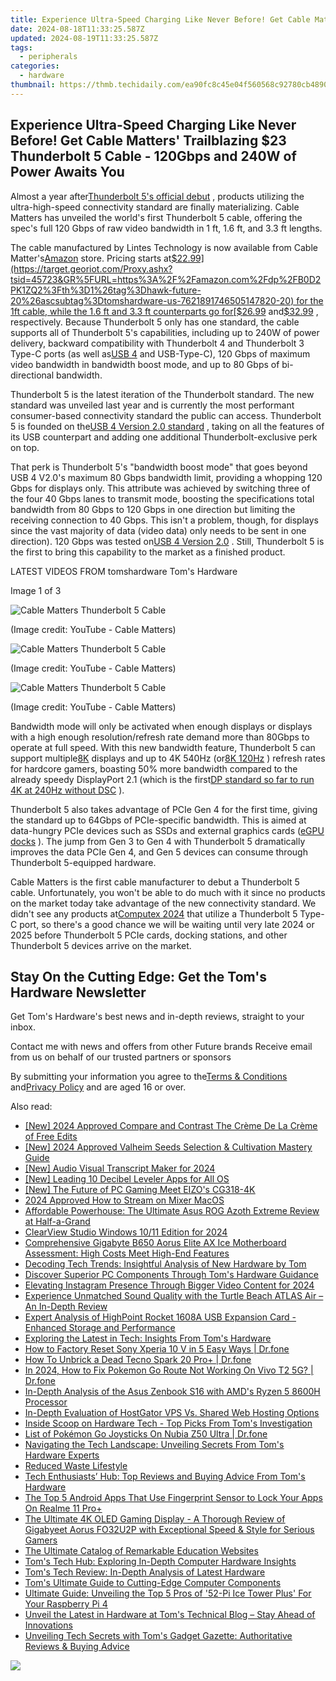 ```yaml
---
title: Experience Ultra-Speed Charging Like Never Before! Get Cable Matters' Trailblazing $23 Thunderbolt 5 Cable - 120Gbps and 240W of Power Awaits You
date: 2024-08-18T11:33:25.587Z
updated: 2024-08-19T11:33:25.587Z
tags:
  - peripherals
categories:
  - hardware
thumbnail: https://thmb.techidaily.com/ea90fc8c45e04f560568c92780cb489093bd55fc49ac8140b1c1038ab7e89004.jpg
---
```


## Experience Ultra-Speed Charging Like Never Before! Get Cable Matters' Trailblazing $23 Thunderbolt 5 Cable - 120Gbps and 240W of Power Awaits You

Almost a year after[Thunderbolt 5's official debut](https://tools.techidaily.com) , products utilizing the ultra-high-speed connectivity standard are finally materializing. Cable Matters has unveiled the world's first Thunderbolt 5 cable, offering the spec's full 120 Gbps of raw video bandwidth in 1 ft, 1.6 ft, and 3.3 ft lengths.

 The cable manufactured by Lintes Technology is now available from Cable Matter's[Amazon](https://tools.techidaily.com) store. Pricing starts at[$22.99](https://target.georiot.com/Proxy.ashx?tsid=45723&GR%5FURL=https%3A%2F%2Famazon.com%2Fdp%2FB0D2PK1ZQ2%3Fth%3D1%26tag%3Dhawk-future-20%26ascsubtag%3Dtomshardware-us-7621891746505147820-20) for the 1ft cable, while the 1.6 ft and 3.3 ft counterparts go for[$26.99](https://target.georiot.com/Proxy.ashx?tsid=45723&GR%5FURL=https%3A%2F%2Famazon.com%2Fdp%2FB0CP8LLC8N%3Fth%3D1%26tag%3Dhawk-future-20%26ascsubtag%3Dtomshardware-us-8519558050042380088-20) and[$32.99](https://target.georiot.com/Proxy.ashx?tsid=45723&GR%5FURL=https%3A%2F%2Famazon.com%2Fdp%2FB0CP8K1C59%3Fth%3D1%26tag%3Dhawk-future-20%26ascsubtag%3Dtomshardware-us-9931211728430579030-20) , respectively. Because Thunderbolt 5 only has one standard, the cable supports all of Thunderbolt 5's capabilities, including up to 240W of power delivery, backward compatibility with Thunderbolt 4 and Thunderbolt 3 Type-C ports (as well as[USB 4](https://tools.techidaily.com) and USB-Type-C), 120 Gbps of maximum video bandwidth in bandwidth boost mode, and up to 80 Gbps of bi-directional bandwidth.

 Thunderbolt 5 is the latest iteration of the Thunderbolt standard. The new standard was unveiled last year and is currently the most performant consumer-based connectivity standard the public can access. Thunderbolt 5 is founded on the[USB 4 Version 2.0 standard](https://tools.techidaily.com) , taking on all the features of its USB counterpart and adding one additional Thunderbolt-exclusive perk on top.

 That perk is Thunderbolt 5's "bandwidth boost mode" that goes beyond USB 4 V2.0's maximum 80 Gbps bandwidth limit, providing a whopping 120 Gbps for displays only. This attribute was achieved by switching three of the four 40 Gbps lanes to transmit mode, boosting the specifications total bandwidth from 80 Gbps to 120 Gbps in one direction but limiting the receiving connection to 40 Gbps. This isn't a problem, though, for displays since the vast majority of data (video data) only needs to be sent in one direction). 120 Gbps was tested on[USB 4 Version 2.0](https://tools.techidaily.com) . Still, Thunderbolt 5 is the first to bring this capability to the market as a finished product.

 LATEST VIDEOS FROM tomshardware Tom's Hardware

 Image 1 of 3

![Cable Matters Thunderbolt 5 Cable](https://vanilla.futurecdn.net/cyclingnews/media/img/missing-image.svg)

 (Image credit: YouTube - Cable Matters)

![Cable Matters Thunderbolt 5 Cable](https://vanilla.futurecdn.net/cyclingnews/media/img/missing-image.svg)

 (Image credit: YouTube - Cable Matters)

![Cable Matters Thunderbolt 5 Cable](https://vanilla.futurecdn.net/cyclingnews/media/img/missing-image.svg)

 (Image credit: YouTube - Cable Matters)

 Bandwidth mode will only be activated when enough displays or displays with a high enough resolution/refresh rate demand more than 80Gbps to operate at full speed. With this new bandwidth feature, Thunderbolt 5 can support multiple[8K](https://tools.techidaily.com) displays and up to 4K 540Hz (or[8K 120Hz](https://tools.techidaily.com) ) refresh rates for hardcore gamers, boasting 50% more bandwidth compared to the already speedy DisplayPort 2.1 (which is the first[DP standard so far to run 4K at 240Hz without DSC](https://tools.techidaily.com) ).

 Thunderbolt 5 also takes advantage of PCIe Gen 4 for the first time, giving the standard up to 64Gbps of PCIe-specific bandwidth. This is aimed at data-hungry PCIe devices such as SSDs and external graphics cards ([eGPU docks](https://tools.techidaily.com) ). The jump from Gen 3 to Gen 4 with Thunderbolt 5 dramatically improves the data PCIe Gen 4, and Gen 5 devices can consume through Thunderbolt 5-equipped hardware.

 Cable Matters is the first cable manufacturer to debut a Thunderbolt 5 cable. Unfortunately, you won't be able to do much with it since no products on the market today take advantage of the new connectivity standard. We didn't see any products at[Computex 2024](https://tools.techidaily.com) that utilize a Thunderbolt 5 Type-C port, so there's a good chance we will be waiting until very late 2024 or 2025 before Thunderbolt 5 PCIe cards, docking stations, and other Thunderbolt 5 devices arrive on the market.

## Stay On the Cutting Edge: Get the Tom's Hardware Newsletter

 Get Tom's Hardware's best news and in-depth reviews, straight to your inbox.

 Contact me with news and offers from other Future brands  Receive email from us on behalf of our trusted partners or sponsors

 By submitting your information you agree to the[Terms & Conditions](https://futureplc.com/terms-conditions/) and[Privacy Policy](https://futureplc.com/privacy-policy/) and are aged 16 or over.

<ins class="adsbygoogle"
     style="display:block"
     data-ad-format="autorelaxed"
     data-ad-client="ca-pub-7571918770474297"
     data-ad-slot="1223367746"></ins>



<ins class="adsbygoogle"
     style="display:block"
     data-ad-client="ca-pub-7571918770474297"
     data-ad-slot="8358498916"
     data-ad-format="auto"
     data-full-width-responsive="true"></ins>

<span class="atpl-alsoreadstyle">Also read:</span>
<div><ul>
<li><a href="https://facebook-record-videos.techidaily.com/new-2024-approved-compare-and-contrast-the-creme-de-la-creme-of-free-edits/"><u>[New] 2024 Approved  Compare and Contrast  The Crème De La Crème of Free Edits</u></a></li>
<li><a href="https://remote-screen-capture.techidaily.com/new-2024-approved-valheim-seeds-selection-and-cultivation-mastery-guide/"><u>[New] 2024 Approved  Valheim Seeds  Selection & Cultivation Mastery Guide</u></a></li>
<li><a href="https://facebook-video-share.techidaily.com/new-audio-visual-transcript-maker-for-2024/"><u>[New] Audio Visual Transcript Maker for 2024</u></a></li>
<li><a href="https://facebook-video-share.techidaily.com/new-leading-10-decibel-leveler-apps-for-all-os/"><u>[New] Leading 10 Decibel Leveler Apps for All OS</u></a></li>
<li><a href="https://some-skills.techidaily.com/new-the-future-of-pc-gaming-meet-eizos-cg318-4k/"><u>[New] The Future of PC Gaming  Meet EIZO's CG318-4K</u></a></li>
<li><a href="https://article-helps.techidaily.com/2024-approved-how-to-stream-on-mixer-macos/"><u>2024 Approved  How to Stream on Mixer MacOS</u></a></li>
<li><a href="https://hardware-reviews.techidaily.com/affordable-powerhouse-the-ultimate-asus-rog-azoth-extreme-review-at-half-a-grand/"><u>Affordable Powerhouse: The Ultimate Asus ROG Azoth Extreme Review at Half-a-Grand</u></a></li>
<li><a href="https://video-capture.techidaily.com/clearview-studio-windows-1011-edition-for-2024/"><u>ClearView Studio  Windows 10/11 Edition for 2024</u></a></li>
<li><a href="https://hardware-reviews.techidaily.com/comprehensive-gigabyte-b650-aorus-elite-ax-ice-motherboard-assessment-high-costs-meet-high-end-features/"><u>Comprehensive Gigabyte B650 Aorus Elite AX Ice Motherboard Assessment: High Costs Meet High-End Features</u></a></li>
<li><a href="https://hardware-reviews.techidaily.com/decoding-tech-trends-insightful-analysis-of-new-hardware-by-tom/"><u>Decoding Tech Trends: Insightful Analysis of New Hardware by Tom</u></a></li>
<li><a href="https://hardware-reviews.techidaily.com/discover-superior-pc-components-through-toms-hardware-guidance/"><u>Discover Superior PC Components Through Tom's Hardware Guidance</u></a></li>
<li><a href="https://instagram-videos.techidaily.com/elevating-instagram-presence-through-bigger-video-content-for-2024/"><u>Elevating Instagram Presence Through Bigger Video Content for 2024</u></a></li>
<li><a href="https://hardware-reviews.techidaily.com/experience-unmatched-sound-quality-with-the-turtle-beach-atlas-air-an-in-depth-review/"><u>Experience Unmatched Sound Quality with the Turtle Beach ATLAS Air – An In-Depth Review</u></a></li>
<li><a href="https://hardware-reviews.techidaily.com/expert-analysis-of-highpoint-rocket-1608a-usb-expansion-card-enhanced-storage-and-performance/"><u>Expert Analysis of HighPoint Rocket 1608A USB Expansion Card - Enhanced Storage and Performance</u></a></li>
<li><a href="https://hardware-reviews.techidaily.com/exploring-the-latest-in-tech-insights-from-toms-hardware/"><u>Exploring the Latest in Tech: Insights From Tom's Hardware</u></a></li>
<li><a href="https://techidaily.com/how-to-factory-reset-sony-xperia-10-v-in-5-easy-ways-drfone-by-drfone-reset-android-reset-android/"><u>How to Factory Reset Sony Xperia 10 V in 5 Easy Ways | Dr.fone</u></a></li>
<li><a href="https://howto.techidaily.com/how-to-unbrick-a-dead-tecno-spark-20-proplus-drfone-by-drfone-fix-android-problems-fix-android-problems/"><u>How To Unbrick a Dead Tecno Spark 20 Pro+ | Dr.fone</u></a></li>
<li><a href="https://change-location.techidaily.com/in-2024-how-to-fix-pokemon-go-route-not-working-on-vivo-t2-5g-drfone-by-drfone-virtual-android/"><u>In 2024, How to Fix Pokemon Go Route Not Working On Vivo T2 5G? | Dr.fone</u></a></li>
<li><a href="https://hardware-reviews.techidaily.com/in-depth-analysis-of-the-asus-zenbook-s16-with-amds-ryzen-5-8600h-processor/"><u>In-Depth Analysis of the Asus Zenbook S16 with AMD's Ryzen 5 8600H Processor</u></a></li>
<li><a href="https://hardware-reviews.techidaily.com/in-depth-evaluation-of-hostgator-vps-vs-shared-web-hosting-options/"><u>In-Depth Evaluation of HostGator VPS Vs. Shared Web Hosting Options</u></a></li>
<li><a href="https://hardware-reviews.techidaily.com/inside-scoop-on-hardware-tech-top-picks-from-toms-investigation/"><u>Inside Scoop on Hardware Tech - Top Picks From Tom's Investigation</u></a></li>
<li><a href="https://pokemon-go-android.techidaily.com/list-of-pokemon-go-joysticks-on-nubia-z50-ultra-drfone-by-drfone-virtual-android/"><u>List of Pokémon Go Joysticks On Nubia Z50 Ultra | Dr.fone</u></a></li>
<li><a href="https://hardware-reviews.techidaily.com/navigating-the-tech-landscape-unveiling-secrets-from-toms-hardware-experts/"><u>Navigating the Tech Landscape: Unveiling Secrets From Tom's Hardware Experts</u></a></li>
<li><a href="https://hardware-reviews.techidaily.com/reduced-waste-lifestyle/"><u>Reduced Waste Lifestyle</u></a></li>
<li><a href="https://hardware-reviews.techidaily.com/tech-enthusiasts-hub-top-reviews-and-buying-advice-from-toms-hardware/"><u>Tech Enthusiasts’ Hub: Top Reviews and Buying Advice From Tom's Hardware</u></a></li>
<li><a href="https://easy-unlock-android.techidaily.com/the-top-5-android-apps-that-use-fingerprint-sensor-to-lock-your-apps-on-realme-11-proplus-by-drfone-android/"><u>The Top 5 Android Apps That Use Fingerprint Sensor to Lock Your Apps On Realme 11 Pro+</u></a></li>
<li><a href="https://hardware-reviews.techidaily.com/the-ultimate-4k-oled-gaming-display-a-thorough-review-of-gigabyeet-aorus-fo32u2p-with-exceptional-speed-and-style-for-serious-gamers/"><u>The Ultimate 4K OLED Gaming Display - A Thorough Review of Gigabyeet Aorus FO32U2P with Exceptional Speed & Style for Serious Gamers</u></a></li>
<li><a href="https://visual-screen-recording.techidaily.com/the-ultimate-catalog-of-remarkable-education-websites/"><u>The Ultimate Catalog of Remarkable Education Websites</u></a></li>
<li><a href="https://hardware-reviews.techidaily.com/toms-tech-hub-exploring-in-depth-computer-hardware-insights/"><u>Tom's Tech Hub: Exploring In-Depth Computer Hardware Insights</u></a></li>
<li><a href="https://hardware-reviews.techidaily.com/toms-tech-review-in-depth-analysis-of-latest-hardware/"><u>Tom's Tech Review: In-Depth Analysis of Latest Hardware</u></a></li>
<li><a href="https://hardware-reviews.techidaily.com/toms-ultimate-guide-to-cutting-edge-computer-components/"><u>Tom's Ultimate Guide to Cutting-Edge Computer Components</u></a></li>
<li><a href="https://hardware-reviews.techidaily.com/ultimate-guide-unveiling-the-top-5-pros-of-52-pi-ice-tower-plus-for-your-raspberry-pi-4/"><u>Ultimate Guide: Unveiling the Top 5 Pros of '52-Pi Ice Tower Plus' For Your Raspberry Pi 4</u></a></li>
<li><a href="https://hardware-reviews.techidaily.com/1723341719697-unveil-the-latest-in-hardware-at-toms-technical-blog-stay-ahead-of-innovations/"><u>Unveil the Latest in Hardware at Tom's Technical Blog – Stay Ahead of Innovations</u></a></li>
<li><a href="https://hardware-reviews.techidaily.com/unveiling-tech-secrets-with-toms-gadget-gazette-authoritative-reviews-and-buying-advice/"><u>Unveiling Tech Secrets with Tom's Gadget Gazette: Authoritative Reviews & Buying Advice</u></a></li>
</ul></div>

<!-- affiliate ads begin -->
<a href="https://shop.mondly.com/affiliate.php?ACCOUNT=ATISTUDI&AFFILIATE=108875&PATH=https%3A%2F%2Fwww.mondly.com%3FAFFILIATE%3D108875%26RESOURCE%3D%2BBusiness%2B970x90%2B"><img src="https://secure.avangate.com/images/merchant/69c418c33ec2e1a4267fa9bb77fa1428/business-970x90.gif" border="0"></a>
<!-- affiliate ads end -->